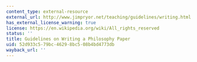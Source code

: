 ```yaml
---
content_type: external-resource
external_url: http://www.jimpryor.net/teaching/guidelines/writing.html
has_external_license_warning: true
license: https://en.wikipedia.org/wiki/All_rights_reserved
status: ''
title: Guidelines on Writing a Philosophy Paper
uid: 52d933c5-79bc-4629-8bc5-08b4bd4773db
wayback_url: ''
---
```

